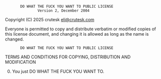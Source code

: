            DO WHAT THE FUCK YOU WANT TO PUBLIC LICENSE
                   Version 2, December 2004

Copyright (C) 2025 crutesk <eli@crutesk.com>

Everyone is permitted to copy and distribute verbatim or modified
copies of this license document, and changing it is allowed as long
as the name is changed.

           DO WHAT THE FUCK YOU WANT TO PUBLIC LICENSE
  TERMS AND CONDITIONS FOR COPYING, DISTRIBUTION AND MODIFICATION

 0. You just DO WHAT THE FUCK YOU WANT TO.
